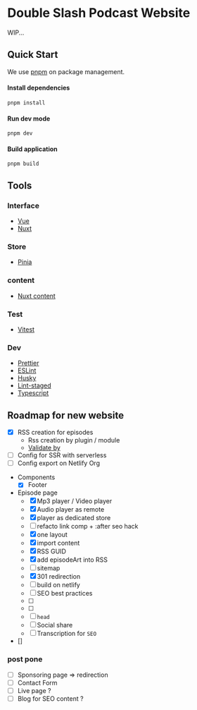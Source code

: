 # Double Slash Podcast Website

WIP...

## Quick Start

We use [pnpm](https://pnpm.io) on package management.

#### Install dependencies

```
pnpm install
```

#### Run dev mode

```
pnpm dev
```


#### Build application

```
pnpm build
```


## Tools

### Interface

- [Vue](https://vuejs.org/)
- [Nuxt](https://v3.nuxtjs.org/)

### Store

- [Pinia](https://pinia.vuejs.org/)

### content

- [Nuxt content](https://content.nuxtjs.org/)

### Test

- [Vitest](https://vitest.dev/)

### Dev

- [Prettier](https://prettier.io/)
- [ESLint](https://eslint.org/)
- [Husky](https://github.com/typicode/husky)
- [Lint-staged](https://github.com/okonet/lint-staged)
- [Typescript](https://www.typescriptlang.org/)



## Roadmap for new website

- [x] RSS creation for episodes
  - Rss creation by plugin / module
  - [Validate by](https://podba.se/validate/)
- [ ] Config for SSR with serverless
- [ ] Config export on Netlify Org
- Components
  - [x] Footer
- Episode page
  - [x] Mp3 player / Video player
  - [x] Audio player as remote 
  - [X] player as dedicated store
  - [ ] refacto link comp + :after seo hack
  - [x] one layout
  - [x] import content
  - [X] RSS GUID
  - [x] add episodeArt into RSS
  - [ ] sitemap
  - [x] 301 redirection
  - [ ] build on netlify 
  - [ ] SEO best practices
  - [ ] 
  - [ ] 
  - [ ] `head`
  - [ ] Social share
  - [ ] Transcription for `SEO`

- []

### post pone
- [ ] Sponsoring page => redirection
- [ ] Contact Form
- [ ] Live page ?
- [ ] Blog for SEO content ?
<!-- - [ ]
- [ ]
- [ ] -->
<!-- - 
- [ ]
- [ ]
- [ ]
- [ ]
- [ ]
- [ ]
- [ ]
- [ ]
- [ ]
- [ ] -->
